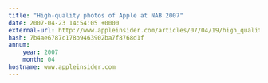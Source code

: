 ```yaml
---
title: "High-quality photos of Apple at NAB 2007"
date: 2007-04-23 14:54:05 +0000
external-url: http://www.appleinsider.com/articles/07/04/19/high_quality_photos_of_apple_at_nab_2007.html
hash: 7b4ae6787c178b9463902ba7f8768d1f
annum:
    year: 2007
    month: 04
hostname: www.appleinsider.com
---
```



